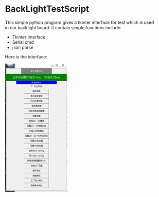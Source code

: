 # BackLightTestScript

This simple python program gives a tkinter interface for test  which is used in our backlight board. It contain simple functions include:

- Tkinter interface
- Serial cmd
- json parse

Here is the interface:

![image1](/images/image1.png)